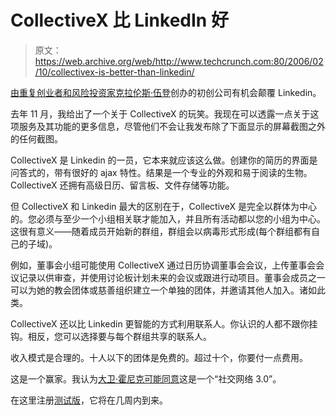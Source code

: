 # CollectiveX 比 LinkedIn 好

> 原文：<https://web.archive.org/web/http://www.techcrunch.com:80/2006/02/10/collectivex-is-better-than-linkedin/>

 [](https://web.archive.org/web/20220703180038/http://www.collectivex.com/) [由重复创业者和风险投资家](https://web.archive.org/web/20220703180038/http://www.collectivex.com/)[克拉伦斯·伍登](https://web.archive.org/web/20220703180038/http://www.vpfund.com/archives/our_team/index.html)创办的初创公司有机会颠覆 Linkedin。

去年 11 月，我给出了一个关于 CollectiveX 的玩笑。我现在可以透露一点关于这项服务及其功能的更多信息，尽管他们不会让我发布除了下面显示的屏幕截图之外的任何截图。

CollectiveX 是 Linkedin 的一员，它本来就应该这么做。创建你的简历的界面是问答式的，带有很好的 ajax 特性。结果是一个专业的外观和易于阅读的生物。CollectiveX 还拥有高级日历、留言板、文件存储等功能。

但 CollectiveX 和 Linkedin 最大的区别在于，CollectiveX 是完全以群体为中心的。您必须与至少一个小组相关联才能加入，并且所有活动都以您的小组为中心。这很有意义——随着成员开始新的群组，群组会以病毒形式形成(每个群组都有自己的子域)。

例如，董事会小组可能使用 CollectiveX 通过日历协调董事会会议，上传董事会会议记录以供审查，并使用讨论板计划未来的会议或跟进行动项目。董事会成员之一可以为她的教会团体或慈善组织建立一个单独的团体，并邀请其他人加入。诸如此类。

CollectiveX 还以比 Linkedin 更智能的方式利用联系人。你认识的人都不跟你挂钩。相反，您可以选择要与每个群组共享的联系人。

收入模式是合理的。十人以下的团体是免费的。超过十个，你要付一点费用。

这是一个赢家。我认为[大卫·霍尼克可能同意](https://web.archive.org/web/20220703180038/http://p6.hostingprod.com/@ventureblog.com/articles/indiv/2005/001226.html)这是一个“社交网络 3.0”。

在这里注册[测试版](https://web.archive.org/web/20220703180038/http://www.collectivex.com/)，它将在几周内到来。